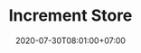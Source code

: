 ---
title     : "Increment Store"
thumbnail : "increment-store"
address   : "https://store.increment.com"
sitemap   : false
date      : 2020-07-30T08:01:00+07:00
---